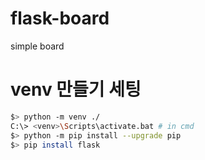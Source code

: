 # flask-board
simple board

# venv 만들기 세팅
```sh
$> python -m venv ./
C:\> <venv>\Scripts\activate.bat # in cmd
$> python -m pip install --upgrade pip
$> pip install flask
```